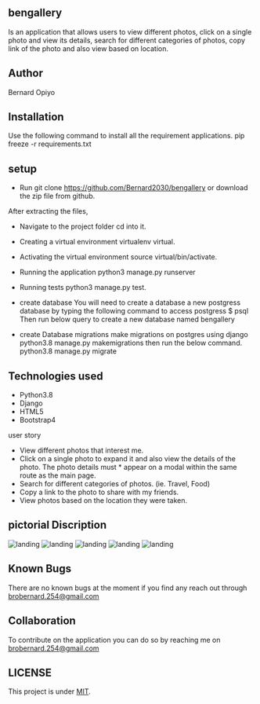 ## bengallery
Is an application that allows users to  view different photos, click on a single photo and view its details, search for different categories of photos, copy link of the photo and also view based on location.
## Author
Bernard Opiyo

## Installation
Use the following command to install all the requirement applications. pip freeze -r requirements.txt

## setup
* Run git clone https://github.com/Bernard2030/bengallery or download the zip file from github.

After extracting the files,

* Navigate to the project folder cd into it.

* Creating a virtual environment virtualenv virtual.

* Activating the virtual environment source virtual/bin/activate.

* Running the application python3 manage.py runserver

* Running tests python3 manage.py test.

* create database
    You will need to create a database a new postgress database by typing the following command to access postgress
        $ psql
    Then run below query to create a new database named bengallery
        
* create Database migrations
    make migrations on postgres using django
        python3.8 manage.py makemigrations 
    then run the below command.
        python3.8 manage.py migrate

## Technologies used
* Python3.8
* Django  
* HTML5  
* Bootstrap4

user story

* View different photos that interest me.
* Click on a single photo to expand it and also view the details of the photo. The photo details must * appear on a modal within the same route as the main page.
* Search for different categories of photos. (ie. Travel, Food)
* Copy a link to the photo to share with my friends.
* View photos based on the location they were taken.


## pictorial Discription
<img src="./images/image1.png" alt="landing"/>
<img src="./images/image2.png" alt="landing"/>
<img src="./images/image3.png" alt="landing"/>
<img src="./images/image4.png" alt="landing"/>
<img src="./images/image5.png" alt="landing"/>
	
	
	
	
	
	
## Known Bugs
There are no known bugs at the moment if you find any reach out through brobernard.254@gmail.com

## Collaboration
To contribute on the application you can do so by reaching me on brobernard.254@gmail.com

## LICENSE
This project is under [MIT](LICENSE).